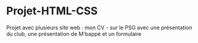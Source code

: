 # Projet-HTML-CSS
Projet avec plusieurs site web : mon CV - sur le PSG avec une présentation du club, une présentation de M'bappé et un formulaire
